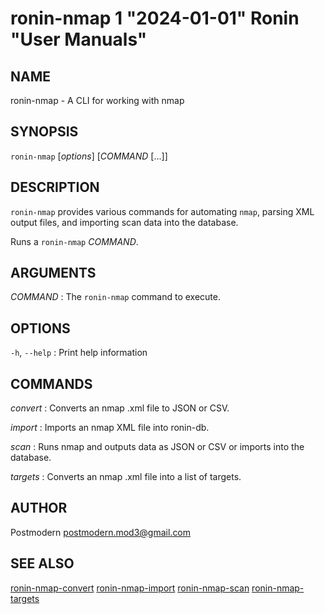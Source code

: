 # ronin-nmap 1 "2024-01-01" Ronin "User Manuals"

## NAME

ronin-nmap - A CLI for working with nmap

## SYNOPSIS

`ronin-nmap` [*options*] [*COMMAND* [...]]

## DESCRIPTION

`ronin-nmap` provides various commands for automating `nmap`, parsing
XML output files, and importing scan data into the database.

Runs a `ronin-nmap` *COMMAND*.

## ARGUMENTS

*COMMAND*
: The `ronin-nmap` command to execute.

## OPTIONS

`-h`, `--help`
: Print help information

## COMMANDS

*convert*
: Converts an nmap .xml file to JSON or CSV.

*import*
: Imports an nmap XML file into ronin-db.

*scan*
: Runs nmap and outputs data as JSON or CSV or imports into the database.

*targets*
: Converts an nmap .xml file into a list of targets.

## AUTHOR

Postmodern <postmodern.mod3@gmail.com>

## SEE ALSO

[ronin-nmap-convert](ronin-nmap-convert.1.md) [ronin-nmap-import](ronin-nmap-import.1.md) [ronin-nmap-scan](ronin-nmap-scan.1.md) [ronin-nmap-targets](ronin-nmap-targets.1.md)
